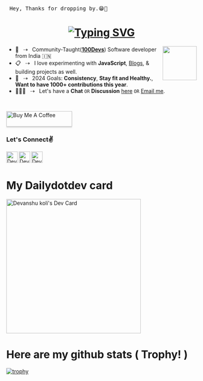 <pre> Hey, Thanks for dropping by.😁👋</pre>

<h1 align="center">
  <a href="https://git.io/typing-svg"><img src="https://readme-typing-svg.herokuapp.com?font=Open+Sans&size=30&pause=1000&width=435&lines=Nice!+To+Meet+You+All~" alt="Typing SVG" /></a>
  </h1>
  
  <img align="right" width="90px" src="https://media.giphy.com/media/zJ3V6Ot51H8Y0/giphy.gif"> 
  
  - 🔭 &nbsp; ⇢  &nbsp; Community-Taught(**[100Devs](https://leonnoel.com/100devs/)**) Software developer from India 🇮🇳
- 📋 &nbsp; ⇢  &nbsp;  I love experimenting with **JavaScript**, [Blogs](https://hashnode.com/@devkoli), & building projects as well.
- 🤝 &nbsp; ⇢  &nbsp; 2024 Goals: **Consistency**, **Stay fit and Healthy.**, **Want to have 1000+ contributions this year**.
- 🙋🏽‍♂️ &nbsp; ⇢  &nbsp; Let's have a **Chat** `OR` **Discussion** [here](https://github.com/devanshukoli/devanshukoli/pulls) `OR` [Email me](devanshukoli2@gmail.com).

<br>

<a href="https://www.buymeacoffee.com/devanshukoli" target="_blank"><img src="https://www.buymeacoffee.com/assets/img/custom_images/orange_img.png" alt="Buy Me A Coffee" style="height: 41px !important;width: 174px !important;box-shadow: 0px 3px 2px 0px rgba(190, 190, 190, 0.5) !important;-webkit-box-shadow: 0px 3px 2px 0px rgba(190, 190, 190, 0.5) !important;" ></a>

### Let's Connect✌️

<a href="https://twitter.com/Devashukoli">
<img align="left" alt="Devanshukoli | Twitter" width="30px" src='https://static.dezeen.com/uploads/2023/07/x-logo-twitter-elon-musk_dezeen_2364_col_0-1-600x600.jpg' title="Follow me on Twitter" /></a>

<a href ="https://hashnode.com/@devkoli">
<img align="left" alt="Devanshukoli | hashnode" width="30px" src="https://cdn.hashnode.com/res/hashnode/image/upload/v1611902473383/CDyAuTy75.png?auto=compress" title="Read my articles on hashnode" /></a>

<a href="https://www.linkedin.com/in/devanshu-koli-a6028a22a/">
<img align="left" alt=" Devanshukoli | LinkedIn" width="30px" src="https://img.freepik.com/premium-vector/square-linkedin-logo-isolated-white-background_469489-892.jpg?w=2000" title="Connect with me on LinkedIn" /></a>

<br>
<br>

# My Dailydotdev card 
<a href="https://app.daily.dev/devanshu"><img src="https://api.daily.dev/devcards/v2/sQSdDxJKW8y8UgMkoQD75.png?type=default&r=ndh" width="356" alt="Devanshu koli's Dev Card"/></a>

# Here are my github stats ( Trophy! )
[![trophy](https://github-profile-trophy.vercel.app/?username=Devanshukoli&theme=onedark)](https://github.com/ryo-ma/github-profile-trophy)

